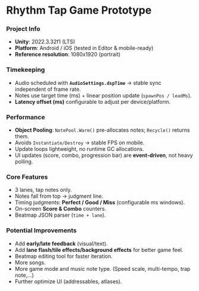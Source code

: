 # Rhythm Tap Game Prototype

### Project Info
- **Unity**: 2022.3.32f1 (LTS)  
- **Platform**: Android / iOS (tested in Editor & mobile-ready)  
- **Reference resolution**: 1080x1920 (portrait)

### Timekeeping
- Audio scheduled with **`AudioSettings.dspTime`** → stable sync independent of frame rate.  
- Notes use target time (ms) + linear position update (`spawnPos / leadMs`).  
- **Latency offset (ms)** configurable to adjust per device/platform.

### Performance
- **Object Pooling**: `NotePool.Warm()` pre-allocates notes; `Recycle()` returns them.  
- Avoids `Instantiate/Destroy` → stable FPS on mobile.  
- Update loops lightweight, no runtime GC allocations.  
- UI updates (score, combo, progression bar) are **event-driven**, not heavy polling.

### Core Features
- 3 lanes, tap notes only.  
- Notes fall from top → judgment line.  
- Timing judgments: **Perfect / Good / Miss** (configurable ms windows).  
- On-screen **Score & Combo** counters.  
- Beatmap JSON parser (`time + lane`).

### Potential Improvements
- Add **early/late feedback** (visual/text).  
- Add **lane flash/tile effects/background effects** for better game feel.  
- Beatmap editing tool for faster iteration.
- More songs.
- More game mode and music note type. (Speed scale, multi-tempo, trap note,...)
- Further optimize UI (addressables, atlases).
